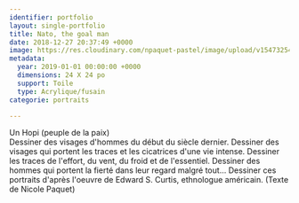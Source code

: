 ```yaml
---
identifier: portfolio
layout: single-portfolio
title: Nato, the goal man
date: 2018-12-27 20:37:49 +0000
image: https://res.cloudinary.com/npaquet-pastel/image/upload/v1547325489/49065971_2230876773848224_6118721494915743744_o.jpg
metadata:
  year: 2019-01-01 00:00:00 +0000
  dimensions: 24 X 24 po
  support: Toile
  type: Acrylique/fusain
categorie: portraits

---
```

Un Hopi (peuple de la paix)   
Dessiner des visages d'hommes du début du siècle dernier. Dessiner des visages qui portent les traces et les cicatrices d'une vie intense. Dessiner les traces de l'effort, du vent, du froid et de l'essentiel. Dessiner des hommes qui portent la fierté dans leur regard malgré tout... Dessiner ces portraits d'après l'oeuvre de Edward S. Curtis, ethnologue américain. (Texte de Nicole Paquet)